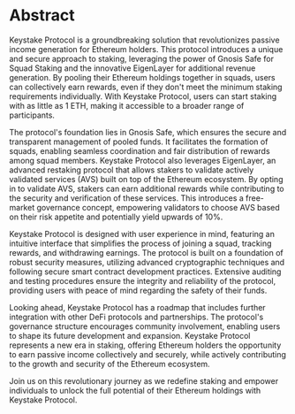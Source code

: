 # Abstract

Keystake Protocol is a groundbreaking solution that revolutionizes passive income generation for Ethereum holders. This protocol introduces a unique and secure approach to staking, leveraging the power of Gnosis Safe for Squad Staking and the innovative EigenLayer for additional revenue generation. By pooling their Ethereum holdings together in squads, users can collectively earn rewards, even if they don't meet the minimum staking requirements individually. With Keystake Protocol, users can start staking with as little as 1 ETH, making it accessible to a broader range of participants.

The protocol's foundation lies in Gnosis Safe, which ensures the secure and transparent management of pooled funds. It facilitates the formation of squads, enabling seamless coordination and fair distribution of rewards among squad members. Keystake Protocol also leverages EigenLayer, an advanced restaking protocol that allows stakers to validate actively validated services (AVS) built on top of the Ethereum ecosystem. By opting in to validate AVS, stakers can earn additional rewards while contributing to the security and verification of these services. This introduces a free-market governance concept, empowering validators to choose AVS based on their risk appetite and potentially yield upwards of 10%.

Keystake Protocol is designed with user experience in mind, featuring an intuitive interface that simplifies the process of joining a squad, tracking rewards, and withdrawing earnings. The protocol is built on a foundation of robust security measures, utilizing advanced cryptographic techniques and following secure smart contract development practices. Extensive auditing and testing procedures ensure the integrity and reliability of the protocol, providing users with peace of mind regarding the safety of their funds.

Looking ahead, Keystake Protocol has a roadmap that includes further integration with other DeFi protocols and partnerships. The protocol's governance structure encourages community involvement, enabling users to shape its future development and expansion. Keystake Protocol represents a new era in staking, offering Ethereum holders the opportunity to earn passive income collectively and securely, while actively contributing to the growth and security of the Ethereum ecosystem.

Join us on this revolutionary journey as we redefine staking and empower individuals to unlock the full potential of their Ethereum holdings with Keystake Protocol.
